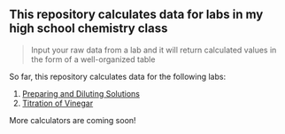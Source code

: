 ## This repository calculates data for labs in my high school chemistry class

> Input your raw data from a lab and it will return calculated values in the form of a well-organized table

So far, this repository calculates data for the following labs:
1. [Preparing and Diluting Solutions](/ChemistryLabs/PreparingAndDilutingSolutions)
2. [Titration of Vinegar](/ChemistryLabs/TitrationOfVinegar)

More calculators are coming soon!
